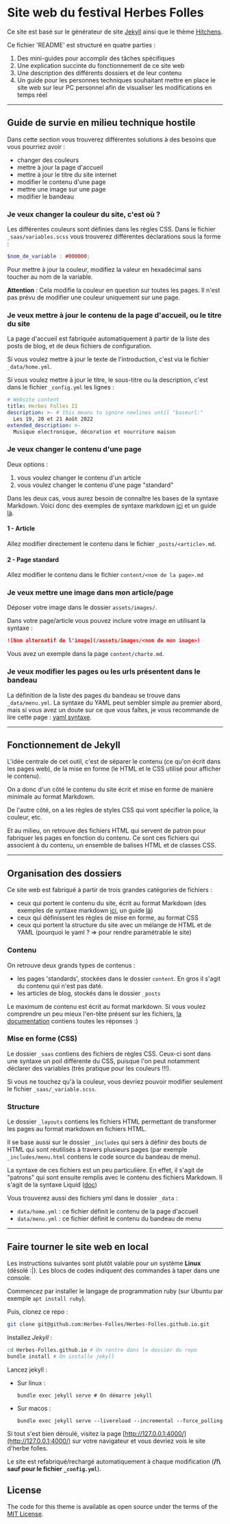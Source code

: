 # Site web du festival Herbes Folles

Ce site est basé sur le générateur de site [Jekyll](http://jekyllrb.com) ainsi que le thème [Hitchens](https://github.com/patdryburgh/hitchens/).

Ce fichier 'README' est structuré en quatre parties :

1. Des mini-guides pour accomplir des tâches spécifiques
2. Une explication succinte du fonctionnement de ce site web
3. Une description des différents dossiers et de leur contenu
4. Un guide pour les personnes techniques souhaitant mettre en place le site web sur leur PC personnel afin de visualiser les modifications en temps réel

----


## Guide de survie en milieu technique hostile

Dans cette section vous trouverez différentes solutions à des besoins que vous pourriez avoir :

- changer des couleurs
- mettre à jour la page d'accueil
- mettre à jour le titre du site internet
- modifier le contenu d'une page
- mettre une image sur une page
- modifier le bandeau

### Je veux changer la couleur du site, c'est où ?

Les différentes couleurs sont définies dans les règles CSS.
Dans le fichier `_saas/variables.scss` vous trouverez différentes déclarations sous la forme :

```scss
$nom_de_variable : #000000;
```

Pour mettre à jour la couleur, modifiez la valeur en hexadécimal sans toucher au nom de la variable.

**Attention** : Cela modifie la couleur en question sur toutes les pages. Il n'est pas prévu de modifier une couleur uniquement sur une page.

### Je veux mettre à jour le contenu de la page d'accueil, ou le titre du site

La page d'accueil est fabriquée automatiquement à partir de la liste des posts de blog, et de deux fichiers de configuration.

Si vous voulez mettre à jour le texte de l'introduction, c'est via le fichier `_data/home.yml`.

Si vous voulez mettre à jour le titre, le sous-titre ou la description, c'est dans le fichier `_config.yml` les lignes :

```yaml
# Website content
title: Herbes Folles II
description: >- # this means to ignore newlines until "baseurl:"
  Les 19, 20 et 21 Août 2022
extended_description: >-
  Musique electronique, décoration et nourriture maison 
```

### Je veux changer le contenu d'une page

Deux options :

1. vous voulez changer le contenu d'un article 
2. vous voulez changer le contenu d'une page "standard"

Dans les deux cas, vous aurez besoin de connaître les bases de la syntaxe Markdown.
Voici donc des exemples de syntaxe markdown [ici](https://fr.wikipedia.org/wiki/Markdown#Exemples_de_syntaxe) et un guide [là](https://blog.wax-o.com/2014/04/tutoriel-un-guide-pour-bien-commencer-avec-markdown/).

#### 1 - Article

Allez modifier directement le contenu dans le fichier `_posts/<article>.md`.

#### 2 - Page standard

Allez modifier le contenu dans le fichier `content/<nom de la page>.md`

### Je veux mettre une image dans mon article/page

Déposer votre image dans le dossier `assets/images/`.

Dans votre page/article vous pouvez inclure votre image en utilisant la syntaxe :

```markdown
![Nom alternatif de l'image](/assets/images/<nom de mon image>)
```

Vous avez un exemple dans la page `content/charte.md`.

### Je veux modifier les pages ou les urls présentent dans le bandeau

La définition de la liste des pages du bandeau se trouve dans `_data/menu.yml`. La syntaxe du YAML peut sembler simple au premier abord, mais si vous avez un doute sur ce que vous faîtes, je vous recommande de lire cette page : [yaml syntaxe](https://docs.ansible.com/ansible/latest/reference_appendices/YAMLSyntax.html).

----

## Fonctionnement de Jekyll

L'idée centrale de cet outil, c'est de séparer le contenu (ce qu'on écrit dans les pages web), de la mise en forme (le HTML et le CSS utilisé pour afficher le contenu).

On a donc d'un côté le contenu du site écrit et mise en forme de manière minimale au format Markdown.

De l'autre côté, on a les règles de styles CSS qui vont spécifier la police, la couleur, etc.

Et au milieu, on retrouve des fichiers HTML qui servent de patron pour fabriquer les pages en fonction du contenu. Ce sont ces fichiers qui associent à du contenu, un ensemble de balises HTML et de classes CSS.

----

## Organisation des dossiers

Ce site web est fabriqué à partir de trois grandes catégories de fichiers :
- ceux qui portent le contenu du site, écrit au format Markdown (des exemples de syntaxe markdown [ici](https://fr.wikipedia.org/wiki/Markdown#Exemples_de_syntaxe), un guide [là](https://blog.wax-o.com/2014/04/tutoriel-un-guide-pour-bien-commencer-avec-markdown/))
- ceux qui définissent les règles de mise en forme, au format CSS
- ceux qui portent la structure du site avec un mélange de HTML et de YAML (pourquoi le yaml ? => pour rendre paramétrable le site)

### Contenu

On retrouve deux grands types de contenus :
- les pages 'standards', stockées dans le dossier `content`. En gros il s'agit du contenu qui n'est pas daté.
- les articles de blog, stockés dans le dossier `_posts`

Le maximum de contenu est écrit au format markdown. Si vous voulez comprendre un peu mieux l'en-tête présent sur les fichiers, [la documentation](https://jekyllrb.com/docs/posts/) contiens toutes les réponses :)

### Mise en forme (CSS)

Le dossier `_saas` contiens des fichiers de règles CSS. Ceux-ci sont dans une syntaxe un poil différente du CSS, puisque l'on peut notamment déclarer des variables (très pratique pour les couleurs !!!).

Si vous ne touchez qu'à la couleur, vous devriez pouvoir modifier seulement le fichier `_saas/_variable.scss`.

### Structure

Le dossier `_layouts` contiens les fichiers HTML permettant de transformer les pages au format markdown en fichiers HTML.

Il se base aussi sur le dossier `_includes` qui sers à définir des bouts de HTML qui sont réutilisés à travers plusieurs pages (par exemple `_includes/menu.html` contiens le code source du bandeau de menu).

La syntaxe de ces fichiers est un peu particulière. En effet, il s'agit de "patrons" qui sont ensuite remplis avec le contenu des fichiers Markdown. Il s'agit de la syntaxe Liquid ([doc](https://shopify.github.io/liquid/basics/introduction/))

Vous trouverez aussi des fichiers yml dans le dossier `_data` :
- `data/home.yml` : ce fichier définit le contenu de la page d'accueil
- `data/menu.yml` : ce fichier définit le contenu du bandeau de menu

----

## Faire tourner le site web en local

Les instructions suivantes sont plutôt valable pour un système **Linux** (désolé :|). Les blocs de codes indiquent des commandes à taper dans une console.

Commencez par installer le langage de programmation ruby (sur Ubuntu par exemple `apt install ruby`).

Puis, clonez ce repo :

```bash
git clone git@github.com:Herbes-Folles/Herbes-Folles.github.io.git
```

Installez *Jekyll* :

```bash
cd Herbes-Folles.github.io # On rentre dans le dossier du repo
bundle install # On installe jekyll
```
Lancez jekyll :

- Sur linux :
  ```
  bundle exec jekyll serve # On démarre jekyll
  ```
- Sur macos :
  ```
  bundle exec jekyll serve --livereload --incremental --force_polling
  ```

Si tout s'est bien déroulé, visitez la page [http://127.0.0.1:4000/](http://127.0.0.1:4000/) sur votre navigateur et vous devriez vois le site d'herbe folles.

Le site est refabriqué/rechargé automatiquement à chaque modification (**/!\ sauf pour le fichier `_config.yml`**).


## License

The code for this theme is available as open source under the terms of the [MIT License](https://opensource.org/licenses/MIT).
